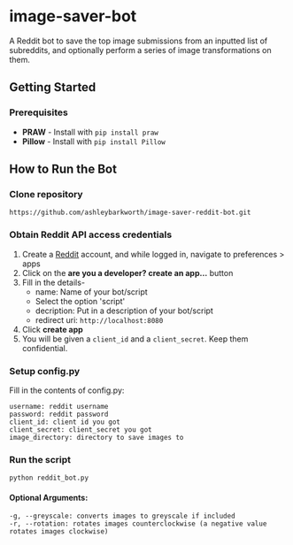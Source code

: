 # image-saver-bot

A Reddit bot to save the top image submissions from an inputted list of subreddits, and optionally perform a series of image transformations on them. 

## Getting Started

### Prerequisites

* **PRAW** - Install with `pip install praw`
* **Pillow** - Install with `pip install Pillow`

## How to Run the Bot

### Clone repository

`https://github.com/ashleybarkworth/image-saver-reddit-bot.git`

### Obtain Reddit API access credentials
1. Create a [Reddit](https://www.reddit.com/) account, and while logged in, navigate to preferences > apps
2. Click on the **are you a developer? create an app...** button
3. Fill in the details-
    * name: Name of your bot/script
    * Select the option 'script'
    * decription: Put in a description of your bot/script
    * redirect uri: `http://localhost:8080`
4. Click **create app**
5. You will be given a `client_id` and a `client_secret`. Keep them confidential.

### Setup config.py

Fill in the contents of config.py:

  ```
  username: reddit username
  password: reddit password
  client_id: client id you got
  client_secret: client_secret you got
  image_directory: directory to save images to
  ```

### Run the script

`python reddit_bot.py` 

#### Optional Arguments:
  ```
  -g, --greyscale: converts images to greyscale if included
  -r, --rotation: rotates images counterclockwise (a negative value rotates images clockwise)
  ```


